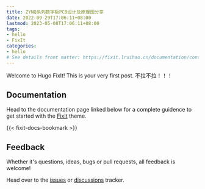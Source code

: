 ```yaml
---
title: ZYNQ系列数字板PCB设计及原理图分享
date: 2022-09-29T17:06:11+08:00
lastmod: 2023-05-08T17:06:11+08:00
tags:
- hello
- FixIt
categories:
- hello
# See details front matter: https://fixit.lruihao.cn/documentation/content-management/introduction/#front-matter
---
```


Welcome to Hugo FixIt! This is your very first post.
不拉不拉！！！

<!--more-->

## Documentation

Head to the documentation page linked below for a complete guidence to get started with the [FixIt](https://github.com/hugo-fixit/FixIt) theme.

{{< fixit-docs-bookmark >}}

## Feedback

Whether it's questions, ideas, bugs or pull requests, all feedback is welcome!

Head over to the [issues](https://github.com/hugo-fixit/FixIt/issues) or [discussions](https://github.com/hugo-fixit/FixIt/discussions) tracker.
